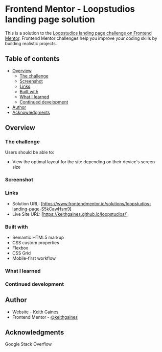 # Frontend Mentor - Loopstudios landing page solution

This is a solution to the [Loopstudios landing page challenge on Frontend Mentor](https://www.frontendmentor.io/challenges/loopstudios-landing-page-N88J5Onjw). Frontend Mentor challenges help you improve your coding skills by building realistic projects. 

## Table of contents

- [Overview](#overview)
  - [The challenge](#the-challenge)
  - [Screenshot](#screenshot)
  - [Links](#links)
  - [Built with](#built-with)
  - [What I learned](#what-i-learned)
  - [Continued development](#continued-development)
- [Author](#author)
- [Acknowledgments](#acknowledgments)


## Overview

### The challenge

Users should be able to:

- View the optimal layout for the site depending on their device's screen size

### Screenshot


### Links

- Solution URL: [https://www.frontendmentor.io/solutions/loopstudios-landing-page-S5kCawHsm9]
- Live Site URL: [https://keithgaines.github.io/loopstudios/]

### Built with

- Semantic HTML5 markup
- CSS custom properties
- Flexbox
- CSS Grid
- Mobile-first workflow


### What I learned



### Continued development

## Author

- Website - [Keith Gaines](https://keithgaines.github.io)
- Frontend Mentor - [@keithgaines](https://www.frontendmentor.io/profile/keithgaines)

## Acknowledgments

Google
Stack Overflow 
